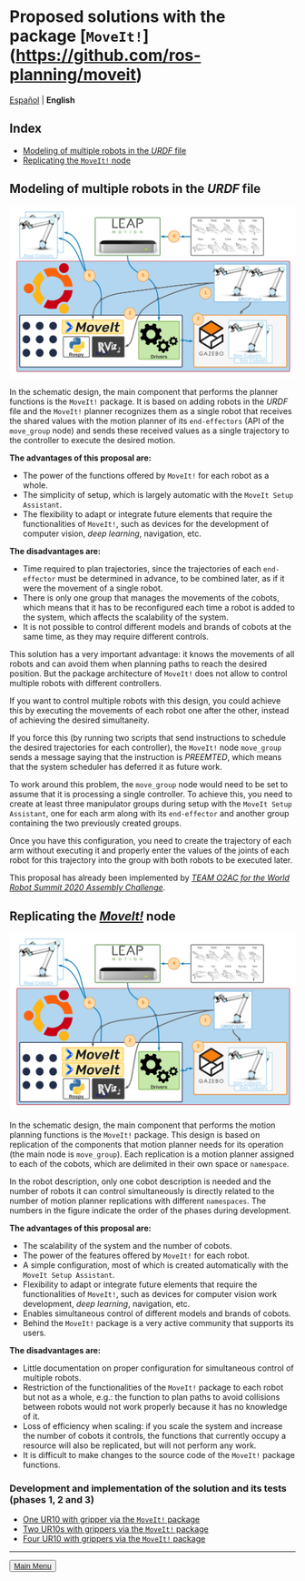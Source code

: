 # Proposed solutions with the package [`MoveIt!`] (https://github.com/ros-planning/moveit) 

[Español](https://github.com/Serru/MultiCobot-UR10-Gripper/blob/main/doc/moveit-intro.md) | **English**

## Index
- [Modeling of multiple robots in the *URDF* file](#modeling )
- [Replicating the `MoveIt!` node](#replication) 

<a name="modelado">
<h2>
Modeling of multiple robots in the <i>URDF</i> file
</h2>
</a>

![image](/doc/imgs_md/Diseno-moveit-general-dos-cobots-leap-motion-urdf.png "Multirobot system by modeling the URDF file") 

In the schematic design, the main component that performs the planner functions is the `MoveIt!` package. It is based on adding robots in the *URDF* file and the `MoveIt!` planner recognizes them as a single robot that receives the shared values with the motion planner of its `end-effectors` (API of the `move_group` node) and sends these received values as a single trajectory to the controller to execute the desired motion.

**The advantages of this proposal are:** 

- The power of the functions offered by `MoveIt!` for each robot as a whole.
- The simplicity of setup, which is largely automatic with the `MoveIt Setup Assistant`.
- The flexibility to adapt or integrate future elements that require the functionalities of `MoveIt!`, such as devices for the development of computer vision, *deep learning*, navigation, etc. 

**The disadvantages are:** 

- Time required to plan trajectories, since the trajectories of each `end-effector` must be determined in advance, to be combined later, as if it were the movement of a single robot.
- There is only one group that manages the movements of the cobots, which means that it has to be reconfigured each time a robot is added to the system, which affects the scalability of the system.
- It is not possible to control different models and brands of cobots at the same time, as they may require different controls. 

This solution has a very important advantage: it knows the movements of all robots and can avoid them when planning paths to reach the desired position. But the package architecture of `MoveIt!` does not allow to control multiple robots with different controllers. 

If you want to control multiple robots with this design, you could achieve this by executing the movements of each robot one after the other, instead of achieving the desired simultaneity. 

If you force this (by running two scripts that send instructions to schedule the desired trajectories for each controller), the `MoveIt!` node `move_group` sends a message saying that the instruction is *PREEMTED*, which means that the system scheduler has deferred it as future work. 

To work around this problem, the `move_group` node would need to be set to assume that it is processing a single controller. To achieve this, you need to create at least three manipulator groups during setup with the `MoveIt Setup Assistant`, one for each arm along with its `end-effector` and another group containing the two previously created groups. 

Once you have this configuration, you need to create the trajectory of each arm without executing it and properly enter the values of the joints of each robot for this trajectory into the group with both robots to be executed later. 

This proposal has already been implemented by [*TEAM O2AC for the World Robot Summit 2020 Assembly Challenge*](https://github.com/o2ac/o2ac-ur/).


<a name="replicacion">
<h2>
Replicating the <a href="https://github.com/ros-planning/moveit"><i> MoveIt!</i></a> node
</h2>
</a>

![image](/doc/imgs_md/Diseno-moveit-general-dos-cobots-leap-motion.png "Multirobot system through node replication") 

In the schematic design, the main component that performs the motion planning functions is the `MoveIt!` package. This design is based on replication of the components that motion planner needs for its operation (the main node is `move_group`). Each replication is a motion planner assigned to each of the cobots, which are delimited in their own space or `namespace`.

In the robot description, only one cobot description is needed and the number of robots it can control simultaneously is directly related to the number of motion planner replications with different `namespaces`. The numbers in the figure indicate the order of the phases during development. 

**The advantages of this proposal are:** 

- The scalability of the system and the number of cobots.
- The power of the features offered by `MoveIt!` for each robot.
- A simple configuration, most of which is created automatically with the `MoveIt Setup Assistant`.
- Flexibility to adapt or integrate future elements that require the functionalities of `MoveIt!`, such as devices for computer vision work development, *deep learning*, navigation, etc.
- Enables simultaneous control of different models and brands of cobots.
- Behind the `MoveIt!` package is a very active community that supports its users. 

**The disadvantages are:** 

- Little documentation on proper configuration for simultaneous control of multiple robots.
- Restriction of the functionalities of the `MoveIt!` package to each robot but not as a whole, e.g.: the function to plan paths to avoid collisions between robots would not work properly because it has no knowledge of it.
- Loss of efficiency when scaling: if you scale the system and increase the number of cobots it controls, the functions that currently occupy a resource will also be replicated, but will not perform any work.
- It is difficult to make changes to the source code of the `MoveIt!` package functions.

### Development and implementation of the solution and its tests (phases 1, 2 and 3)
- [One UR10 with gripper via the `MoveIt!` package](https://github.com/Serru/MultiCobot-UR10-Gripper/blob/main/doc/moveit/ENG/one_arm_moveit.md)
- [Two UR10s with grippers via the `MoveIt!` package](https://github.com/Serru/MultiCobot-UR10-Gripper/blob/main/doc/moveit/ENG/two_arm_moveit.md)
- [Four UR10 with grippers via the `MoveIt!` package](https://github.com/Serru/MultiCobot-UR10-Gripper/blob/main/doc/moveit/ENG/four_arm_moveit.md) 

---

<div>
<p align="left">
<button name="button"><a rel="license" href="https://github.com/Serru/MultiCobot-UR10-Gripper/blob/main/doc/design-eng.md"> Main Menu </a></button>
</p>
</div>